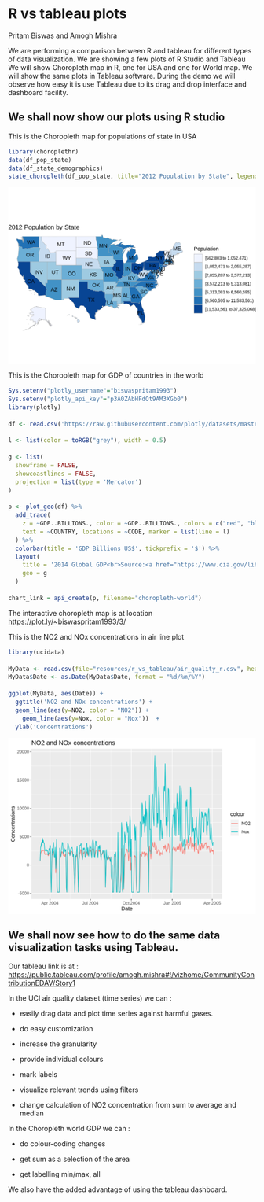 
# R vs tableau plots

Pritam Biswas and Amogh Mishra


We are performing a comparison between R and tableau for different types of data visualization. We are showing a few plots of R Studio and Tableau
We will show Choropleth map in R, one for USA and one for World map. We will show the same plots in Tableau software. During the demo we will observe how easy it is use Tableau due to its drag and drop interface and dashboard facility.

## We shall now show our plots using R studio
This is the Choropleth map for populations of state in USA

```r
library(choroplethr)
data(df_pop_state)
data(df_state_demographics)
state_choropleth(df_pop_state, title="2012 Population by State", legend="Population")
```

<img src="r_vs_tableau_plots_files/figure-html/unnamed-chunk-3-1.png" width="672" style="display: block; margin: auto;" />

This is the Choropleth map for GDP of countries in the world

```r
Sys.setenv("plotly_username"="biswaspritam1993")
Sys.setenv("plotly_api_key"="p3A0ZAbHFdOt9AM3XGb0")
library(plotly)

df <- read.csv('https://raw.githubusercontent.com/plotly/datasets/master/2014_world_gdp_with_codes.csv')

l <- list(color = toRGB("grey"), width = 0.5)

g <- list(
  showframe = FALSE,
  showcoastlines = FALSE,
  projection = list(type = 'Mercator')
)

p <- plot_geo(df) %>%
  add_trace(
    z = ~GDP..BILLIONS., color = ~GDP..BILLIONS., colors = c("red", "blue", "yellow", "green"),
    text = ~COUNTRY, locations = ~CODE, marker = list(line = l)
  ) %>%
  colorbar(title = 'GDP Billions US$', tickprefix = '$') %>%
  layout(
    title = '2014 Global GDP<br>Source:<a href="https://www.cia.gov/library/publications/the-world-factbook/fields/2195.html">CIA World Factbook</a>',
    geo = g
  )

chart_link = api_create(p, filename="choropleth-world")
```

The interactive choropleth map is at location https://plot.ly/~biswaspritam1993/3/

This is the NO2 and NOx concentrations in air line plot

```r
library(ucidata)

MyData <- read.csv(file="resources/r_vs_tableau/air_quality_r.csv", header=TRUE, sep=",")
MyData$Date <- as.Date(MyData$Date, format = "%d/%m/%Y")

ggplot(MyData, aes(Date)) +
  ggtitle('NO2 and NOx concentrations') +
  geom_line(aes(y=NO2, color = "NO2")) +
    geom_line(aes(y=Nox, color = "Nox"))  +
  ylab('Concentrations')
```

<img src="r_vs_tableau_plots_files/figure-html/unnamed-chunk-5-1.png" width="672" style="display: block; margin: auto;" />

## We shall now see how to do the same data visualization tasks using Tableau.

Our tableau link is at : https://public.tableau.com/profile/amogh.mishra#!/vizhome/CommunityContributionEDAV/Story1

In the UCI air quality dataset (time series) we can :

- easily drag data and plot time series against harmful gases.

- do easy customization

- increase the granularity

- provide individual colours

- mark labels

- visualize relevant trends using filters

- change calculation of NO2 concentration from sum to average and median


In the Choropleth world GDP we can :

- do colour-coding changes

- get sum as a selection of the area

- get labelling min/max, all


We also have the added advantage of using the tableau dashboard.


